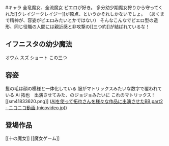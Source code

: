 #キャラ 
全竜魔女、全流魔女
ピエロが好き。
多分幼少期魔女狩りから守ってくれた[[クレイジークレイジー]]が原点、というかそれしかないでしょ。
（あくまで精神が、容姿がピエロみたいとかではない）
そんなこんなでピエロ型の造形、同じ役職の人間には親近感と非攻撃の[[三つ約]]が結ばれているな！


## イフニスタの幼少魔法
オウム
スズ
ショート
この三つ
## 容姿
髪の毛は顔の模様と一体化している
服がマトリックスみたいな数字で覆われている
Ai 拓也　出演させてみた、のジョジョみたいに
これのマトリックス
![[sm41833620.png]]
([AIを使って拓也さんを様々な作品に出演させたBB.part2 - ニコニコ動画 (nicovideo.jp)](https://www.nicovideo.jp/watch/sm41833620))
## 登場作品
[[十の魔女]]
[[魔女ゲーム]]